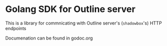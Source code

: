 # Golang SDK for Outline server

This is a library for commnicating with Outline server's (`shadowbox`'s) HTTP endpoints

Documenation can be found in godoc.org